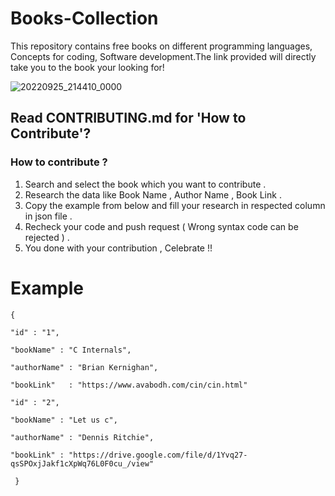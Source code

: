 # Books-Collection
This repository contains free books on different programming languages, Concepts for coding, Software development.The link provided will directly take you to the book your looking for!

![20220925_214410_0000](https://user-images.githubusercontent.com/110158865/192154523-abb62827-893d-4577-a6a5-7508b25f8082.png)

## Read CONTRIBUTING.md for 'How to Contribute'?

### How to contribute ?

1. Search and select the book which you want to contribute .
2. Research the data like Book Name , Author Name , Book Link .
3. Copy the example from below and fill your research in respected column in json file .
4. Recheck your code and push request ( Wrong syntax code can be rejected ) .
5. You done with your contribution , Celebrate !! 

 # Example

    {
 
    "id" : "1",
    
    "bookName" : "C Internals",
    
    "authorName" : "Brian Kernighan",
    
    "bookLink"   : "https://www.avabodh.com/cin/cin.html"
    
    "id" : "2",
    
    "bookName" : "Let us c",
    
    "authorName" : "Dennis Ritchie",
    
    "bookLink" : "https://drive.google.com/file/d/1Yvq27-qsSPOxjJakf1cXpWq76L0F0cu_/view"
    
     }
   



